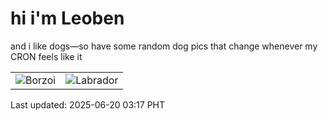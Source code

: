 # hi i'm Leoben

and i like dogs—so have some random dog pics that change whenever my CRON feels like it

|  |  |
|--------|----------|
| ![Borzoi](https://random-dog-vercel.vercel.app/api/random-borzoi?v=1750360656) | ![Labrador](https://random-dog-vercel.vercel.app/api/random-labrador?v=1750360656) |

Last updated: 2025-06-20 03:17 PHT
